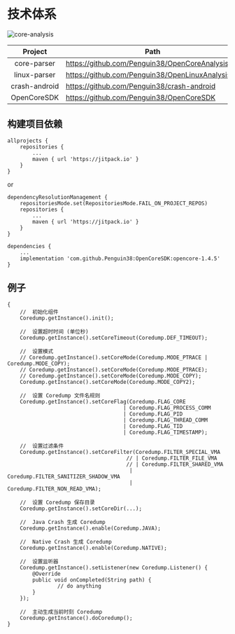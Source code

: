 # 技术体系
![core-analysis](https://raw.githubusercontent.com/Penguin38/OpenCoreAnalysisKit/refs/heads/main/doc/OpenCoreAnalyzer.jpg)

| Project      | Path                                              |
|:------------:|---------------------------------------------------|
|core-parser   | https://github.com/Penguin38/OpenCoreAnalysisKit  |
|linux-parser  | https://github.com/Penguin38/OpenLinuxAnalysisKit |
|crash-android | https://github.com/Penguin38/crash-android        |
|OpenCoreSDK   | https://github.com/Penguin38/OpenCoreSDK          |

## 构建项目依赖
```
allprojects {
    repositories {
        ...
        maven { url 'https://jitpack.io' }
    }
}
```
or
```
dependencyResolutionManagement {
    repositoriesMode.set(RepositoriesMode.FAIL_ON_PROJECT_REPOS)
    repositories {
        ...
        maven { url 'https://jitpack.io' }
    }
}
```
```
dependencies {
    ...
    implementation 'com.github.Penguin38:OpenCoreSDK:opencore-1.4.5'
}
```
## 例子
```
{
    //  初始化组件
    Coredump.getInstance().init();

    //  设置超时时间 (单位秒)
    Coredump.getInstance().setCoreTimeout(Coredump.DEF_TIMEOUT);

    //  设置模式
    // Coredump.getInstance().setCoreMode(Coredump.MODE_PTRACE | Coredump.MODE_COPY);
    // Coredump.getInstance().setCoreMode(Coredump.MODE_PTRACE);
    // Coredump.getInstance().setCoreMode(Coredump.MODE_COPY);
    Coredump.getInstance().setCoreMode(Coredump.MODE_COPY2);

    //  设置 Coredump 文件名规则
    Coredump.getInstance().setCoreFlag(Coredump.FLAG_CORE
                                     | Coredump.FLAG_PROCESS_COMM
                                     | Coredump.FLAG_PID
                                     | Coredump.FLAG_THREAD_COMM
                                     | Coredump.FLAG_TID
                                     | Coredump.FLAG_TIMESTAMP);
    
    //  设置过滤条件
    Coredump.getInstance().setCoreFilter(Coredump.FILTER_SPECIAL_VMA
                                      // | Coredump.FILTER_FILE_VMA
                                      // | Coredump.FILTER_SHARED_VMA
                                       | Coredump.FILTER_SANITIZER_SHADOW_VMA
                                       | Coredump.FILTER_NON_READ_VMA);

    //  设置 Coredump 保存目录
    Coredump.getInstance().setCoreDir(...);
   
    //  Java Crash 生成 Coredump
    Coredump.getInstance().enable(Coredump.JAVA);
    
    //  Native Crash 生成 Coredump
    Coredump.getInstance().enable(Coredump.NATIVE);
    
    //  设置监听器
    Coredump.getInstance().setListener(new Coredump.Listener() {
        @Override
        public void onCompleted(String path) {
                // do anything
        }
    });

    //  主动生成当前时刻 Coredump
    Coredump.getInstance().doCoredump();
}
```
